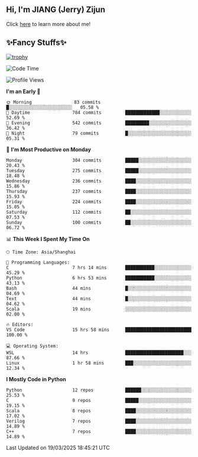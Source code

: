 ## Hi, I'm JIANG (Jerry) Zijun

Click [here](https://jzjerry.github.io/about/) to learn more about me!

## ✨Fancy Stuffs✨
[![trophy](https://github-profile-trophy.vercel.app/?username=jzjerry&theme=onedark)](https://github.com/ryo-ma/github-profile-trophy)
<!--START_SECTION:waka-->
![Code Time](http://img.shields.io/badge/Code%20Time-1%2C139%20hrs%2046%20mins-blue)

![Profile Views](http://img.shields.io/badge/Profile%20Views-3-blue)

**I'm an Early 🐤** 

```text
🌞 Morning                83 commits          █░░░░░░░░░░░░░░░░░░░░░░░░   05.58 % 
🌆 Daytime                784 commits         █████████████░░░░░░░░░░░░   52.69 % 
🌃 Evening                542 commits         █████████░░░░░░░░░░░░░░░░   36.42 % 
🌙 Night                  79 commits          █░░░░░░░░░░░░░░░░░░░░░░░░   05.31 % 
```
📅 **I'm Most Productive on Monday** 

```text
Monday                   304 commits         █████░░░░░░░░░░░░░░░░░░░░   20.43 % 
Tuesday                  275 commits         █████░░░░░░░░░░░░░░░░░░░░   18.48 % 
Wednesday                236 commits         ████░░░░░░░░░░░░░░░░░░░░░   15.86 % 
Thursday                 237 commits         ████░░░░░░░░░░░░░░░░░░░░░   15.93 % 
Friday                   224 commits         ████░░░░░░░░░░░░░░░░░░░░░   15.05 % 
Saturday                 112 commits         ██░░░░░░░░░░░░░░░░░░░░░░░   07.53 % 
Sunday                   100 commits         ██░░░░░░░░░░░░░░░░░░░░░░░   06.72 % 
```


📊 **This Week I Spent My Time On** 

```text
🕑︎ Time Zone: Asia/Shanghai

💬 Programming Languages: 
C                        7 hrs 14 mins       ███████████░░░░░░░░░░░░░░   45.29 % 
Python                   6 hrs 53 mins       ███████████░░░░░░░░░░░░░░   43.13 % 
Bash                     44 mins             █░░░░░░░░░░░░░░░░░░░░░░░░   04.69 % 
Text                     44 mins             █░░░░░░░░░░░░░░░░░░░░░░░░   04.62 % 
Scala                    19 mins             ░░░░░░░░░░░░░░░░░░░░░░░░░   02.00 % 

🔥 Editors: 
VS Code                  15 hrs 58 mins      █████████████████████████   100.00 % 

💻 Operating System: 
WSL                      14 hrs              ██████████████████████░░░   87.66 % 
Linux                    1 hr 58 mins        ███░░░░░░░░░░░░░░░░░░░░░░   12.34 % 
```

**I Mostly Code in Python** 

```text
Python                   12 repos            ██████░░░░░░░░░░░░░░░░░░░   25.53 % 
C                        9 repos             █████░░░░░░░░░░░░░░░░░░░░   19.15 % 
Scala                    8 repos             ████░░░░░░░░░░░░░░░░░░░░░   17.02 % 
Verilog                  7 repos             ████░░░░░░░░░░░░░░░░░░░░░   14.89 % 
C++                      7 repos             ████░░░░░░░░░░░░░░░░░░░░░   14.89 % 
```




 Last Updated on 19/03/2025 18:45:21 UTC
<!--END_SECTION:waka-->
